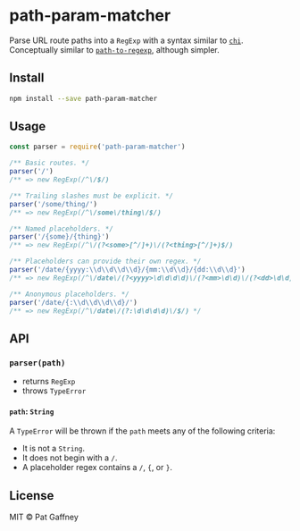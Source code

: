 # path-param-matcher

Parse URL route paths into a `RegExp` with a syntax similar to [`chi`](https://github.com/go-chi/chi). Conceptually similar to [`path-to-regexp`](https://github.com/pillarjs/path-to-regexp), although simpler.

## Install

```sh
npm install --save path-param-matcher
```

## Usage

```js
const parser = require('path-param-matcher')

/** Basic routes. */
parser('/')
/** => new RegExp(/^\/$/)

/** Trailing slashes must be explicit. */
parser('/some/thing/')
/** => new RegExp(/^\/some\/thing\/$/)

/** Named placeholders. */
parser('/{some}/{thing}')
/** => new RegExp(/^\/(?<some>[^/]+)\/(?<thing>[^/]+)$/)

/** Placeholders can provide their own regex. */
parser('/date/{yyyy:\\d\\d\\d\\d}/{mm:\\d\\d}/{dd:\\d\\d}')
/** => new RegExp(/^\/date\/(?<yyyy>\d\d\d\d)\/(?<mm>\d\d)\/(?<dd>\d\d)$/) */

/** Anonymous placeholders. */
parser('/date/{:\\d\\d\\d\\d}/')
/** => new RegExp(/^\/date\/(?:\d\d\d\d)\/$/) */
```

## API

### `parser(path)`

- returns `RegExp`
- throws `TypeError`

#### `path`: `String`

A `TypeError` will be thrown if the `path` meets any of the following criteria:

- It is not a `String`.
- It does not begin with a `/`.
- A placeholder regex contains a `/`, `{`, or `}`.

## License

MIT © Pat Gaffney
